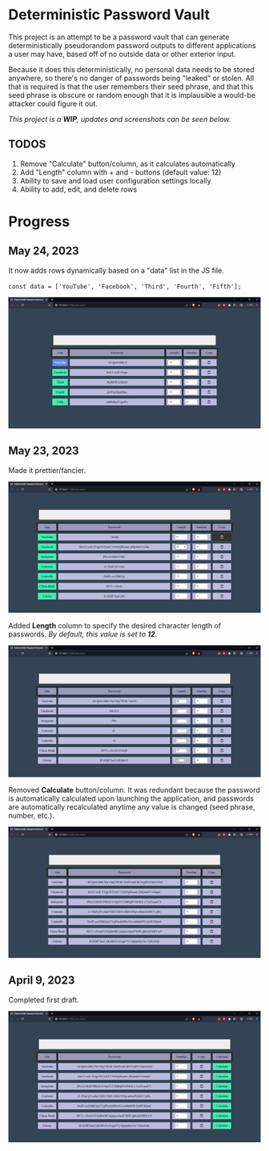 # Deterministic Password Vault

This project is an attempt to be a password vault that can generate deterministically pseudorandom password outputs to different applications a user may have, based off of no outside data or other exterior input.

Because it does this deterministically, no personal data needs to be stored anywhere, so there's no danger of passwords being "leaked" or stolen. All that is required is that
the user remembers their seed phrase, and that this seed phrase is obscure or random enough that it is implausible a would-be attacker could figure it out.

_This project is a **WIP**, updates and screenshots can be seen below._

## TODOS

1. Remove "Calculate" button/column, as it calculates automatically
1. Add "Length" column with + and - buttons (default value: 12)
1. Ability to save and load user configuration settings locally
1. Ability to add, edit, and delete rows

# Progress

## May 24, 2023

It now adds rows dynamically based on a "data" list in the JS file.

`const data = ['YouTube', 'Facebook', 'Third', 'Fourth', 'Fifth'];`

![May 24, 2023](img/Screenshot5.png)

## May 23, 2023

Made it prettier/fancier.

![May 23, 2023](img/Screenshot4.png)

Added **Length** column to specify the desired character length of passwords. _By default, this value is set to **12**._

![May 23, 2023](img/Screenshot3.png)

Removed **Calculate** button/column. It was redundant because the password is automatically calculated upon launching the application, and passwords are automatically recalculated anytime any value is changed (seed phrase, number, etc.).

![May 23, 2023](img/Screenshot2.png)

## April 9, 2023

Completed first draft.

![April 9, 2023](img/Screenshot1.png)
